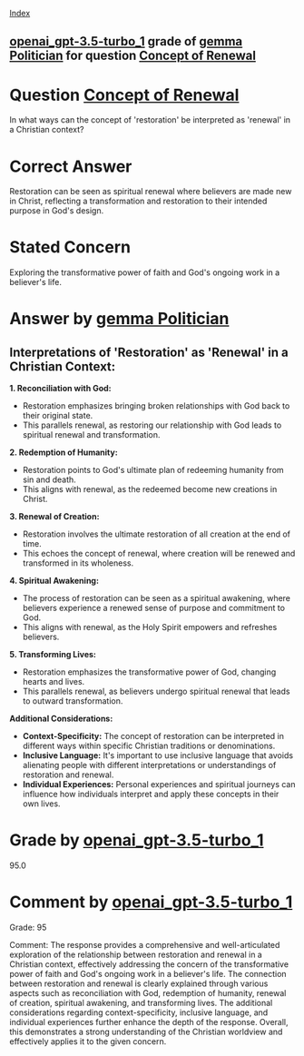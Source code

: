 
[Index](../../../../index.md)
## [openai_gpt-3.5-turbo_1](../../../grading_models/openai_gpt-3.5-turbo_1.md) grade of [gemma Politician](../../../answering_models/gemma_Politician.md) for question [Concept of Renewal](../../../questions/Concept_of_Renewal.md)

# Question [Concept of Renewal](../../../questions/Concept_of_Renewal.md)
In what ways can the concept of 'restoration' be interpreted as 'renewal' in a Christian context?

# Correct Answer
Restoration can be seen as spiritual renewal where believers are made new in Christ, reflecting a transformation and restoration to their intended purpose in God's design.

# Stated Concern
Exploring the transformative power of faith and God's ongoing work in a believer's life.

# Answer by [gemma Politician](../../../answering_models/gemma_Politician.md)
## Interpretations of 'Restoration' as 'Renewal' in a Christian Context:

**1. Reconciliation with God:**

* Restoration emphasizes bringing broken relationships with God back to their original state. 
* This parallels renewal, as restoring our relationship with God leads to spiritual renewal and transformation.

**2. Redemption of Humanity:**

* Restoration points to God's ultimate plan of redeeming humanity from sin and death. 
* This aligns with renewal, as the redeemed become new creations in Christ.

**3. Renewal of Creation:**

* Restoration involves the ultimate restoration of all creation at the end of time. 
* This echoes the concept of renewal, where creation will be renewed and transformed in its wholeness.

**4. Spiritual Awakening:**

* The process of restoration can be seen as a spiritual awakening, where believers experience a renewed sense of purpose and commitment to God. 
* This aligns with renewal, as the Holy Spirit empowers and refreshes believers.

**5. Transforming Lives:**

* Restoration emphasizes the transformative power of God, changing hearts and lives. 
* This parallels renewal, as believers undergo spiritual renewal that leads to outward transformation.

**Additional Considerations:**

* **Context-Specificity:** The concept of restoration can be interpreted in different ways within specific Christian traditions or denominations.
* **Inclusive Language:** It's important to use inclusive language that avoids alienating people with different interpretations or understandings of restoration and renewal.
* **Individual Experiences:** Personal experiences and spiritual journeys can influence how individuals interpret and apply these concepts in their own lives.

# Grade by [openai_gpt-3.5-turbo_1](../../../grading_models/openai_gpt-3.5-turbo_1.md)
95.0

# Comment by [openai_gpt-3.5-turbo_1](../../../grading_models/openai_gpt-3.5-turbo_1.md)
Grade: 95

Comment: The response provides a comprehensive and well-articulated exploration of the relationship between restoration and renewal in a Christian context, effectively addressing the concern of the transformative power of faith and God's ongoing work in a believer's life. The connection between restoration and renewal is clearly explained through various aspects such as reconciliation with God, redemption of humanity, renewal of creation, spiritual awakening, and transforming lives. The additional considerations regarding context-specificity, inclusive language, and individual experiences further enhance the depth of the response. Overall, this demonstrates a strong understanding of the Christian worldview and effectively applies it to the given concern.
